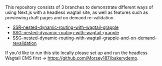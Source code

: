 This repository consists of 3 branches to demonstrate different ways of using Next.js with a headless wagtail site, as well as features such as previewing draft pages and on demand re-validation.

- [SSR-nested-dynamic-routing-with-wagtail-grapple](https://github.com/Morsey187/bakerydemo-nextjs-graphql/tree/SSR-nested-dynamic-routing-with-wagtail-grapple)
- [SSG-nested-dynamic-routing-with-wagtail-grapple](https://github.com/Morsey187/bakerydemo-nextjs-graphql/tree/SSG-nested-dynamic-routing-with-wagtail-grapple)
- [SSG-nested-dynamic-routing-with-wagtail-grapple-and-on-demand-revalidation](https://github.com/Morsey187/bakerydemo-nextjs-graphql/tree/SSG-nested-dynamic-routing-with-wagtail-grapple-and-on-demand-revalidation)

If you'd like to run this site locally please set up and run the headless Wagtail CMS first -> https://github.com/Morsey187/bakerydemo.
